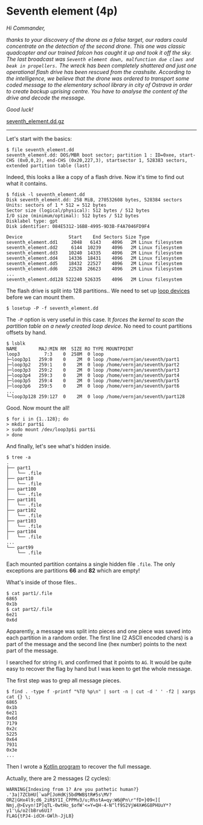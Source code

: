 # Seventh element (4p)
_Hi Commander,_

_thanks to your discovery of the drone as a false target, our radars could concentrate on the detection
of the second drone. This one was classic quadcopter and our trained falcon has caught it up and took
it off the sky. The last broadcast was `Seventh element down, malfunction due claws and beak in propellers.`
The wreck has been completely shattered and just one operational flash drive has been rescued from the
crashsite. According to the intelligence, we believe that the drone was ordered to transport some coded
message to the elementary school library in city of Ostrava in order to create backup uprising centre.
You have to analyse the content of the drive and decode the message._

_Good luck!_

[seventh_element.dd.gz](seventh_element.dd.gz)

---

Let's start with the basics:
```
$ file seventh_element.dd 
seventh_element.dd: DOS/MBR boot sector; partition 1 : ID=0xee, start-CHS (0x0,0,2), end-CHS (0x20,227,3), startsector 1, 528383 sectors, extended partition table (last)
```

Indeed, this looks a like a copy of a flash drive. Now it's time to find out what it contains.
```
$ fdisk -l seventh_element.dd 
Disk seventh_element.dd: 258 MiB, 270532608 bytes, 528384 sectors
Units: sectors of 1 * 512 = 512 bytes
Sector size (logical/physical): 512 bytes / 512 bytes
I/O size (minimum/optimal): 512 bytes / 512 bytes
Disklabel type: gpt
Disk identifier: 084E5312-16B8-4995-9D3B-F4A7046FD9F4

Device                 Start    End Sectors Size Type
seventh_element.dd1     2048   6143    4096   2M Linux filesystem
seventh_element.dd2     6144  10239    4096   2M Linux filesystem
seventh_element.dd3    10240  14335    4096   2M Linux filesystem
seventh_element.dd4    14336  18431    4096   2M Linux filesystem
seventh_element.dd5    18432  22527    4096   2M Linux filesystem
seventh_element.dd6    22528  26623    4096   2M Linux filesystem
...
seventh_element.dd128 522240 526335    4096   2M Linux filesystem
```

The flash drive is split into 128 partitions.. We need to set up
[loop devices](https://en.wikipedia.org/wiki/Loop_device) before we can mount them.
```
$ losetup -P -f seventh_element.dd
```
The `-P` option is very useful in this case. It _forces the kernel to scan the partition table on
a newly created loop device_. No need to count partitions offsets by hand.
``` 
$ lsblk
NAME        MAJ:MIN RM  SIZE RO TYPE MOUNTPOINT
loop3         7:3    0  258M  0 loop 
├─loop3p1   259:0    0    2M  0 loop /home/vernjan/seventh/part1
├─loop3p2   259:1    0    2M  0 loop /home/vernjan/seventh/part2
├─loop3p3   259:2    0    2M  0 loop /home/vernjan/seventh/part3
├─loop3p4   259:3    0    2M  0 loop /home/vernjan/seventh/part4
├─loop3p5   259:4    0    2M  0 loop /home/vernjan/seventh/part5
├─loop3p6   259:5    0    2M  0 loop /home/vernjan/seventh/part6
...
└─loop3p128 259:127  0    2M  0 loop /home/vernjan/seventh/part128
```

Good. Now mount the all!
```
$ for i in {1..128}; do
> mkdir part$i
> sudo mount /dev/loop3p$i part$i
> done
```

And finally, let's see what's hidden inside.
```
$ tree -a
.
├── part1
│   └── .file
├── part10
│   └── .file
├── part100
│   └── .file
├── part101
│   └── .file
├── part102
│   └── .file
├── part103
│   └── .file
├── part104
│   └── .file
...
└── part99
    └── .file
```

Each mounted partition contains a single hidden file `.file`. The only exceptions are partitions
**66** and **82** which are empty!

What's inside of those files..
```
$ cat part1/.file
6865
0x1b
$ cat part2/.file
6e21
0x6d
```

Apparently, a message was split into pieces and one piece was saved into each partition in a random order.
The first line (2 ASCII encoded chars) is a part of the message and the second line (hex number) points to
the next part of the message.

I searched for string `FL` and confirmed that it points to `AG`. It would be quite easy to recover the
flag by hand but I was keen to get the whole message.

The first step was to grep all message pieces.
```
$ find . -type f -printf "%T@ %p\n" | sort -n | cut -d ' ' -f2 | xargs cat {} \;
6865
0x1b
6e21
0x6d
7179
0x2c
5225
0x64
7931
0x3e
...
```

Then I wrote a [Kotlin program](../../../../src/main/kotlin/cz/vernjan/ctf/catch19/SeventhElement.kt) 
to recover the full message.

Actually, there are 2 messages (2 cycles):
```
WARNING{Indexing from 1? Are you pathetic human?} .'3a|7ZCbHU[`waP[JoHdKj5bdMWB$tR#5s\MV?ORZ|GHx4l9;d6_2iR$Y1I_CPPMv3/u;R%stA=qy:W6@Pn\r"fD+}09<][ Nmj,@>Evyn!IP]qTL-0wtHo_$ofW'<=Y=QH-4-N^lf9S2VjW4X#6G8PHUuY*?y1'\&/o2(bBru6U1? 
FLAG{tPJ4-idCH-GWlh-JjL8} 
```